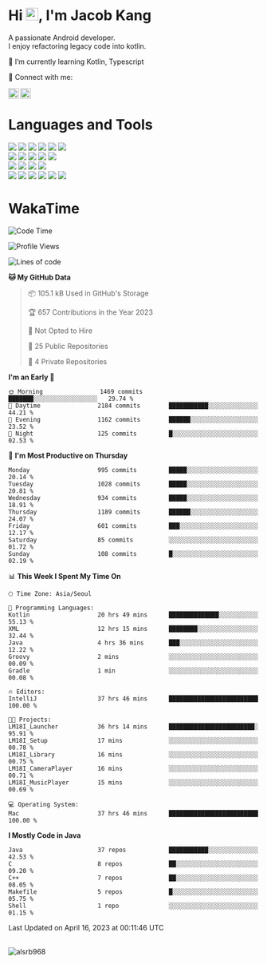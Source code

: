 # Hi <img src="https://media.giphy.com/media/hvRJCLFzcasrR4ia7z/giphy.gif" width="25px">, I'm Jacob Kang
A passionate Android developer.
</br>
I enjoy refactoring legacy code into kotlin.

🌱 I’m currently learning Kotlin, Typescript

🤝 Connect with me:

<a href="https://www.linkedin.com/in/minkyu-kang-b7477b1b2/"><img align="left" src="https://raw.githubusercontent.com/yushi1007/yushi1007/main/images/linkedin.svg" alt="Minkyu Kang | LinkedIn" width="21px"/></a>
<a href="https://www.instagram.com/_jacob_kang/"><img align="left" src="https://raw.githubusercontent.com/yushi1007/yushi1007/main/images/instagram.svg" alt="Jacob Kang | Instagram" width="21px"/></a>

</br>

# Languages and Tools

<div align="left">
<img src="https://img.shields.io/badge/java-007396?logo=java&logoColor=white"/>
<img src="https://img.shields.io/badge/kotlin-7F52FF?logo=kotlin&logoColor=white"/>
<img src="https://img.shields.io/badge/python-3776AB?logo=python&logoColor=white"/>
<img src="https://img.shields.io/badge/bash shell-4EAA25?logo=gnubash&logoColor=white"/>
<img src="https://img.shields.io/badge/c-A8B9CC?logo=c&logoColor=white"/>
<img src="https://img.shields.io/badge/c++-00599C?logo=c%2b%2b&logoColor=white"/>
</div>
<div align="left">
<img src="https://img.shields.io/badge/git-F05032?logo=git&logoColor=white"/>
<img src="https://img.shields.io/badge/github-181717?logo=github&logoColor=white"/>
<img src="https://img.shields.io/badge/mysql-4479A1?logo=mysql&logoColor=white"/>
<img src="https://img.shields.io/badge/sqlite-003B57?logo=sqlite&logoColor=white"/>
<img src="https://img.shields.io/badge/amazon AWS-232F3E?logo=amazonaws&logoColor=white"/>
</div>
<div align="left">
<img src="https://img.shields.io/badge/android-3DDC84?logo=android&logoColor=white"/>
<img src="https://img.shields.io/badge/linux-FCC624?logo=linux&logoColor=white"/>
<img src="https://img.shields.io/badge/flask-000000?logo=flask&logoColor=white"/>
<img src="https://img.shields.io/badge/arduino-00979D?logo=arduino&logoColor=white"/>
</div>
<div align="left">
<img src="https://img.shields.io/badge/slack-4A154B?logo=slack&logoColor=white"/>
<img src="https://img.shields.io/badge/notion-000000?logo=notion&logoColor=white"/>
<img src="https://img.shields.io/badge/jira-0052CC?logo=jira&logoColor=white"/>
<img src="https://img.shields.io/badge/postman-FF6C37?logo=postman&logoColor=white"/>
<img src="https://img.shields.io/badge/intellij-000000?logo=intellijidea&logoColor=white"/>
<img src="https://img.shields.io/badge/pycharm-000000?logo=pycharm&logoColor=white"/>
</div>

# WakaTime

<!--START_SECTION:waka-->
![Code Time](http://img.shields.io/badge/Code%20Time-2%2C331%20hrs%2034%20mins-blue)

![Profile Views](http://img.shields.io/badge/Profile%20Views-0-blue)

![Lines of code](https://img.shields.io/badge/From%20Hello%20World%20I%27ve%20Written-2.2%20million%20lines%20of%20code-blue)

**🐱 My GitHub Data** 

> 📦 105.1 kB Used in GitHub's Storage 
 > 
> 🏆 657 Contributions in the Year 2023
 > 
> 🚫 Not Opted to Hire
 > 
> 📜 25 Public Repositories 
 > 
> 🔑 4 Private Repositories 
 > 
**I'm an Early 🐤** 

```text
🌞 Morning                1469 commits        ███████░░░░░░░░░░░░░░░░░░   29.74 % 
🌆 Daytime                2184 commits        ███████████░░░░░░░░░░░░░░   44.21 % 
🌃 Evening                1162 commits        ██████░░░░░░░░░░░░░░░░░░░   23.52 % 
🌙 Night                  125 commits         █░░░░░░░░░░░░░░░░░░░░░░░░   02.53 % 
```
📅 **I'm Most Productive on Thursday** 

```text
Monday                   995 commits         █████░░░░░░░░░░░░░░░░░░░░   20.14 % 
Tuesday                  1028 commits        █████░░░░░░░░░░░░░░░░░░░░   20.81 % 
Wednesday                934 commits         █████░░░░░░░░░░░░░░░░░░░░   18.91 % 
Thursday                 1189 commits        ██████░░░░░░░░░░░░░░░░░░░   24.07 % 
Friday                   601 commits         ███░░░░░░░░░░░░░░░░░░░░░░   12.17 % 
Saturday                 85 commits          ░░░░░░░░░░░░░░░░░░░░░░░░░   01.72 % 
Sunday                   108 commits         █░░░░░░░░░░░░░░░░░░░░░░░░   02.19 % 
```


📊 **This Week I Spent My Time On** 

```text
🕑︎ Time Zone: Asia/Seoul

💬 Programming Languages: 
Kotlin                   20 hrs 49 mins      ██████████████░░░░░░░░░░░   55.13 % 
XML                      12 hrs 15 mins      ████████░░░░░░░░░░░░░░░░░   32.44 % 
Java                     4 hrs 36 mins       ███░░░░░░░░░░░░░░░░░░░░░░   12.22 % 
Groovy                   2 mins              ░░░░░░░░░░░░░░░░░░░░░░░░░   00.09 % 
Gradle                   1 min               ░░░░░░░░░░░░░░░░░░░░░░░░░   00.08 % 

🔥 Editors: 
IntelliJ                 37 hrs 46 mins      █████████████████████████   100.00 % 

🐱‍💻 Projects: 
LM18I_Launcher           36 hrs 14 mins      ████████████████████████░   95.91 % 
LM18I_Setup              17 mins             ░░░░░░░░░░░░░░░░░░░░░░░░░   00.78 % 
LM18I_Library            16 mins             ░░░░░░░░░░░░░░░░░░░░░░░░░   00.75 % 
LM18I_CameraPlayer       16 mins             ░░░░░░░░░░░░░░░░░░░░░░░░░   00.71 % 
LM18I_MusicPlayer        15 mins             ░░░░░░░░░░░░░░░░░░░░░░░░░   00.69 % 

💻 Operating System: 
Mac                      37 hrs 46 mins      █████████████████████████   100.00 % 
```

**I Mostly Code in Java** 

```text
Java                     37 repos            ███████████░░░░░░░░░░░░░░   42.53 % 
C                        8 repos             ██░░░░░░░░░░░░░░░░░░░░░░░   09.20 % 
C++                      7 repos             ██░░░░░░░░░░░░░░░░░░░░░░░   08.05 % 
Makefile                 5 repos             █░░░░░░░░░░░░░░░░░░░░░░░░   05.75 % 
Shell                    1 repo              ░░░░░░░░░░░░░░░░░░░░░░░░░   01.15 % 
```




 Last Updated on April 16, 2023 at 00:11:46 UTC
<!--END_SECTION:waka-->

</br>

<div align="left">
<img align="left" src="https://github-readme-stats.vercel.app/api/top-langs?username=alsrb968&show_icons=true&locale=en&layout=compact&theme=dark" alt="alsrb968" />
</div>
